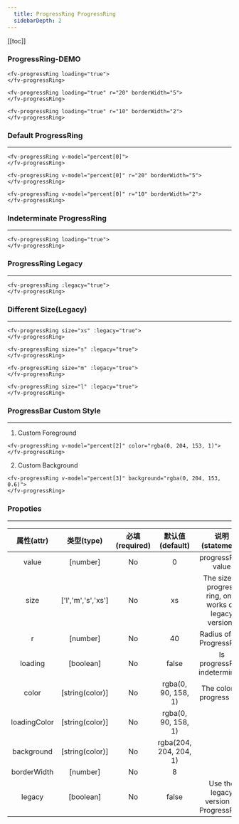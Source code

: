 ```yaml
---
  title: ProgressRing ProgressRing
  sidebarDepth: 2
---
```

  
[[toc]]

### ProgressRing-DEMO 

<script>
export default {
    data () {
        return {
            percent: [10,20,30,35]
        }
    },
    mounted () {
        setInterval(() => {
            for(let item of this.percent) {
                this.$set(this.percent, this.percent.indexOf(item), Math.ceil(Math.random() * 100));
            }
        }, 3000);
    }
}
</script>

<fv-progressRing loading="true">
</fv-progressRing>

```vue
<fv-progressRing loading="true">
</fv-progressRing>
```
<fv-progressRing loading="true" r="20" borderWidth="5">
</fv-progressRing>

```vue
<fv-progressRing loading="true" r="20" borderWidth="5">
</fv-progressRing>
```

<fv-progressRing loading="true" r="10" borderWidth="2">
</fv-progressRing>

```vue
<fv-progressRing loading="true" r="10" borderWidth="2">
</fv-progressRing>
```

### Default ProgressRing
---
<fv-progressRing v-model="percent[0]">
</fv-progressRing>

```vue
<fv-progressRing v-model="percent[0]">
</fv-progressRing>
```

<fv-progressRing v-model="percent[0]" r="20" borderWidth="5">
</fv-progressRing>

```vue
<fv-progressRing v-model="percent[0]" r="20" borderWidth="5">
</fv-progressRing>
```

<fv-progressRing v-model="percent[0]" r="10" borderWidth="2">
</fv-progressRing>

```vue
<fv-progressRing v-model="percent[0]" r="10" borderWidth="2">
</fv-progressRing>
```

### Indeterminate ProgressRing
---
<fv-progressRing loading="true">
</fv-progressRing>

```vue
<fv-progressRing loading="true">
</fv-progressRing>
```

### ProgressRing Legacy
---
<fv-progressRing :legacy="true">
</fv-progressRing>

```vue
<fv-progressRing :legacy="true">
</fv-progressRing>
```

### Different Size(Legacy)
---
<fv-progressRing size="xs" :legacy="true">
</fv-progressRing>

<fv-progressRing size="s" :legacy="true">
</fv-progressRing>

<fv-progressRing size="m" :legacy="true">
</fv-progressRing>

<fv-progressRing size="l" :legacy="true">
</fv-progressRing>

```vue
<fv-progressRing size="xs" :legacy="true">
</fv-progressRing>

<fv-progressRing size="s" :legacy="true">
</fv-progressRing>

<fv-progressRing size="m" :legacy="true">
</fv-progressRing>

<fv-progressRing size="l" :legacy="true">
</fv-progressRing>
```

### ProgressBar Custom Style
---
1. Custom Foreground
<fv-progressRing v-model="percent[2]" color="rgba(0, 204, 153, 1)">
</fv-progressRing>

```vue
<fv-progressRing v-model="percent[2]" color="rgba(0, 204, 153, 1)">
</fv-progressRing>
```

2. Custom Background
<fv-progressRing v-model="percent[3]" background="rgba(0, 204, 153, 0.6)">
</fv-progressRing>

```vue
<fv-progressRing v-model="percent[3]" background="rgba(0, 204, 153, 0.6)">
</fv-progressRing>
```

### Propoties
---
|  属性(attr)  |     类型(type)     | 必填(required) |    默认值(default)     |                     说明(statement)                      |
|:------------:|:------------------:|:--------------:|:----------------------:|:--------------------------------------------------------:|
|    value     |      [number]      |       No       |           0            |                    progressRing value                    |
|     size     | ['l','m','s','xs'] |       No       |           xs           | The size of progress ring, only works on legacy versions |
|      r       |      [number]      |       No       |           40           |                Radius of the ProgressRing                |
|   loading    |     [boolean]      |       No       |         false          |              Is progressRing indeterminate               |
|    color     |  [string(color)]   |       No       |  rgba(0, 90, 158, 1)  |                The color of progress ring                |
| loadingColor |  [string(color)]   |       No       |  rgba(0, 90, 158, 1)  |                                                          |
|  background  |  [string(color)]   |       No       | rgba(204, 204, 204, 1) |                                                          |
| borderWidth  |      [number]      |       No       |           8            |                                                          |
|    legacy    |     [boolean]      |       No       |         false          |          Use the legacy version of ProgressRing          |